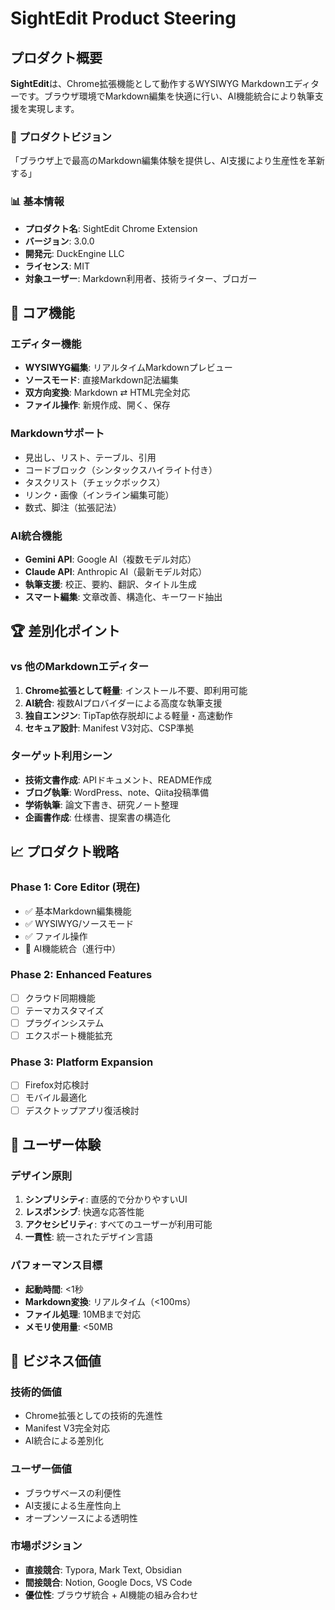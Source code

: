 # SightEdit Product Steering

## プロダクト概要

**SightEdit**は、Chrome拡張機能として動作するWYSIWYG Markdownエディターです。ブラウザ環境でMarkdown編集を快適に行い、AI機能統合により執筆支援を実現します。

### 🎯 プロダクトビジョン
「ブラウザ上で最高のMarkdown編集体験を提供し、AI支援により生産性を革新する」

### 📊 基本情報
- **プロダクト名**: SightEdit Chrome Extension
- **バージョン**: 3.0.0
- **開発元**: DuckEngine LLC
- **ライセンス**: MIT
- **対象ユーザー**: Markdown利用者、技術ライター、ブロガー

## 🎪 コア機能

### エディター機能
- **WYSIWYG編集**: リアルタイムMarkdownプレビュー
- **ソースモード**: 直接Markdown記法編集
- **双方向変換**: Markdown ⇄ HTML完全対応
- **ファイル操作**: 新規作成、開く、保存

### Markdownサポート
- 見出し、リスト、テーブル、引用
- コードブロック（シンタックスハイライト付き）
- タスクリスト（チェックボックス）
- リンク・画像（インライン編集可能）
- 数式、脚注（拡張記法）

### AI統合機能
- **Gemini API**: Google AI（複数モデル対応）
- **Claude API**: Anthropic AI（最新モデル対応）
- **執筆支援**: 校正、要約、翻訳、タイトル生成
- **スマート編集**: 文章改善、構造化、キーワード抽出

## 🏆 差別化ポイント

### vs 他のMarkdownエディター
1. **Chrome拡張として軽量**: インストール不要、即利用可能
2. **AI統合**: 複数AIプロバイダーによる高度な執筆支援
3. **独自エンジン**: TipTap依存脱却による軽量・高速動作
4. **セキュア設計**: Manifest V3対応、CSP準拠

### ターゲット利用シーン
- **技術文書作成**: APIドキュメント、README作成
- **ブログ執筆**: WordPress、note、Qiita投稿準備
- **学術執筆**: 論文下書き、研究ノート整理
- **企画書作成**: 仕様書、提案書の構造化

## 📈 プロダクト戦略

### Phase 1: Core Editor (現在)
- ✅ 基本Markdown編集機能
- ✅ WYSIWYG/ソースモード
- ✅ ファイル操作
- 🔄 AI機能統合（進行中）

### Phase 2: Enhanced Features
- [ ] クラウド同期機能
- [ ] テーマカスタマイズ
- [ ] プラグインシステム
- [ ] エクスポート機能拡充

### Phase 3: Platform Expansion
- [ ] Firefox対応検討
- [ ] モバイル最適化
- [ ] デスクトップアプリ復活検討

## 🎨 ユーザー体験

### デザイン原則
1. **シンプリシティ**: 直感的で分かりやすいUI
2. **レスポンシブ**: 快適な応答性能
3. **アクセシビリティ**: すべてのユーザーが利用可能
4. **一貫性**: 統一されたデザイン言語

### パフォーマンス目標
- **起動時間**: <1秒
- **Markdown変換**: リアルタイム（<100ms）
- **ファイル処理**: 10MBまで対応
- **メモリ使用量**: <50MB

## 💼 ビジネス価値

### 技術的価値
- Chrome拡張としての技術的先進性
- Manifest V3完全対応
- AI統合による差別化

### ユーザー価値
- ブラウザベースの利便性
- AI支援による生産性向上
- オープンソースによる透明性

### 市場ポジション
- **直接競合**: Typora, Mark Text, Obsidian
- **間接競合**: Notion, Google Docs, VS Code
- **優位性**: ブラウザ統合 + AI機能の組み合わせ
